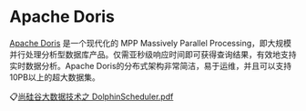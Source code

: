 # Apache Doris
[Apache Doris](https://doris.apache.org/zh-CN/docs/get-starting/get-starting.html) 是一个现代化的 MPP Massively Parallel Processing，即大规模并行处理分析型数据库产品。仅需亚秒级响应时间即可获得查询结果，有效地支持实时数据分析。Apache Doris的分布式架构非常简洁，易于运维，并且可以支持 10PB以上的超大数据集。

:clipboard:[尚硅谷大数据技术之 DolphinScheduler.pdf](file/尚硅谷大数据技术之DolphinScheduler.pdf)
